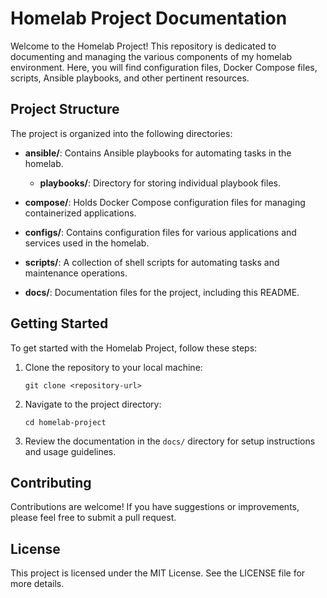 # Homelab Project Documentation

Welcome to the Homelab Project! This repository is dedicated to documenting and managing the various components of my homelab environment. Here, you will find configuration files, Docker Compose files, scripts, Ansible playbooks, and other pertinent resources.

## Project Structure

The project is organized into the following directories:

- **ansible/**: Contains Ansible playbooks for automating tasks in the homelab.
  - **playbooks/**: Directory for storing individual playbook files.
  
- **compose/**: Holds Docker Compose configuration files for managing containerized applications.
  
- **configs/**: Contains configuration files for various applications and services used in the homelab.
  
- **scripts/**: A collection of shell scripts for automating tasks and maintenance operations.

- **docs/**: Documentation files for the project, including this README.

## Getting Started

To get started with the Homelab Project, follow these steps:

1. Clone the repository to your local machine:
   ```
   git clone <repository-url>
   ```

2. Navigate to the project directory:
   ```
   cd homelab-project
   ```

3. Review the documentation in the `docs/` directory for setup instructions and usage guidelines.

## Contributing

Contributions are welcome! If you have suggestions or improvements, please feel free to submit a pull request.

## License

This project is licensed under the MIT License. See the LICENSE file for more details.